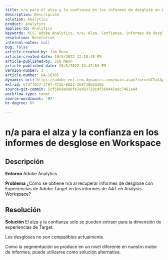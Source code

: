 ```yaml
---
title: n/a para el alza y la confianza en los informes de desglose en Workspace
description: Descripción
solution: Analytics
product: Analytics
applies-to: Analytics
keywords: KCS, Adobe Analytics, n/a, Alza, Confianza, informes de desglose, Espacio de trabajo, preguntas frecuentes
resolution: Resolution
internal-notes: null
bug: false
article-created-by: Jim Menn
article-created-date: 10/5/2022 12:18:48 PM
article-published-by: Jim Menn
article-published-date: 10/5/2022 12:47:53 PM
version-number: 3
article-number: KA-16385
dynamics-url: https://adobe-ent.crm.dynamics.com/main.aspx?forceUCI=1&pagetype=entityrecord&etn=knowledgearticle&id=49ac8ed8-a744-ed11-bba1-000d3a3064b8
exl-id: 6fdff057-3f9f-4f2b-8822-368f38b2d392
source-git-commit: 5cf5b69e898fe7ed83729c4f360445a9c7461a44
workflow-type: tm+mt
source-wordcount: '97'
ht-degree: 6%

---
```


# n/a para el alza y la confianza en los informes de desglose en Workspace

## Descripción


<b>Entorno</b>
Adobe Analytics

<b>Problema</b>
¿Cómo se obtiene n/a al recuperar informes de desglose con Experiencias de Adobe Target en los informes de A4T en Analysis Workspace?


## Resolución


<b>Solución</b>
El alza y la confianza solo se pueden extraer para la dimensión de experiencias de Target.

Los desgloses no son compatibles actualmente.

Como la segmentación se produce en un nivel diferente en nuestro motor de informes, puede utilizarse como solución alternativa.
